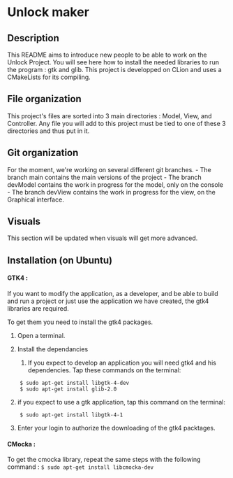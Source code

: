 # Unlock maker

## Description
This README aims to introduce new people to be able to work on the Unlock Project. You will see here how to install the needed libraries to run the program : gtk and glib. This project is developped on CLion and uses a CMakeLists for its compiling.

## File organization
This project's files are sorted into 3 main directories : Model, View, and Controller. Any file you will add to this project must be tied to one of these 3 directories and thus put in it.

## Git organization
For the moment, we're working on several different git branches.
	- The branch main contains the main versions of the project
	- The branch devModel contains the work in progress for the model, only on the console
	- The branch devView contains the work in progress for the view, on the Graphical interface.

## Visuals
This section will be updated when visuals will get more advanced.

## Installation (on Ubuntu)
#### GTK4 :

If you want to modify the application, as a developer, and be able to build and run a project or just use the application we have created, the gtk4 libraries are required.

To get them you need to install the gtk4 packages.
	
1. Open a terminal.
	
2. Install the dependancies
   1. If you expect to develop an application you will need gtk4 and his dependencies. Tap these commands on the terminal:
```
	$ sudo apt-get install libgtk-4-dev
	$ sudo apt-get install glib-2.0
```	
   2) if you expect to use a gtk application, tap this command on the terminal:
```
	$ sudo apt-get install libgtk-4-1
```

3. Enter your login to authorize the downloading of the gtk4 packtages.

#### CMocka :
 
To get the cmocka library, repeat the same steps with the following command : `$ sudo apt-get install libcmocka-dev`
